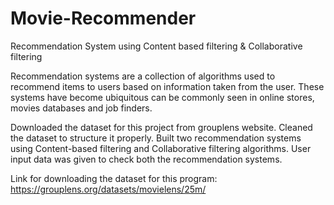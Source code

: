 # Movie-Recommender
Recommendation System using Content based filtering &amp; Collaborative filtering


Recommendation systems are a collection of algorithms used to recommend items to users based on information taken from the user. These systems have become ubiquitous can be commonly seen in online stores, movies databases and job finders.

Downloaded the dataset for this project from grouplens website.
Cleaned the dataset to structure it properly.
Built two recommendation systems using Content-based filtering and Collaborative filtering algorithms.
User input data was given to check both the recommendation systems.


Link for downloading the dataset for this program: https://grouplens.org/datasets/movielens/25m/ 
